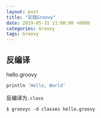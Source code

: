```yaml
---
layout: post
title: "实践Groovy"
date: 2019-05-31 11:08:00 +0800
categories: Groovy
tags: Groovy
---
```




## 反编译

hello.groovy

```groovy
println 'Hello, World'
```

反编译为`.class`

```shell
$ groovyc -d classes hello.groovy
```

